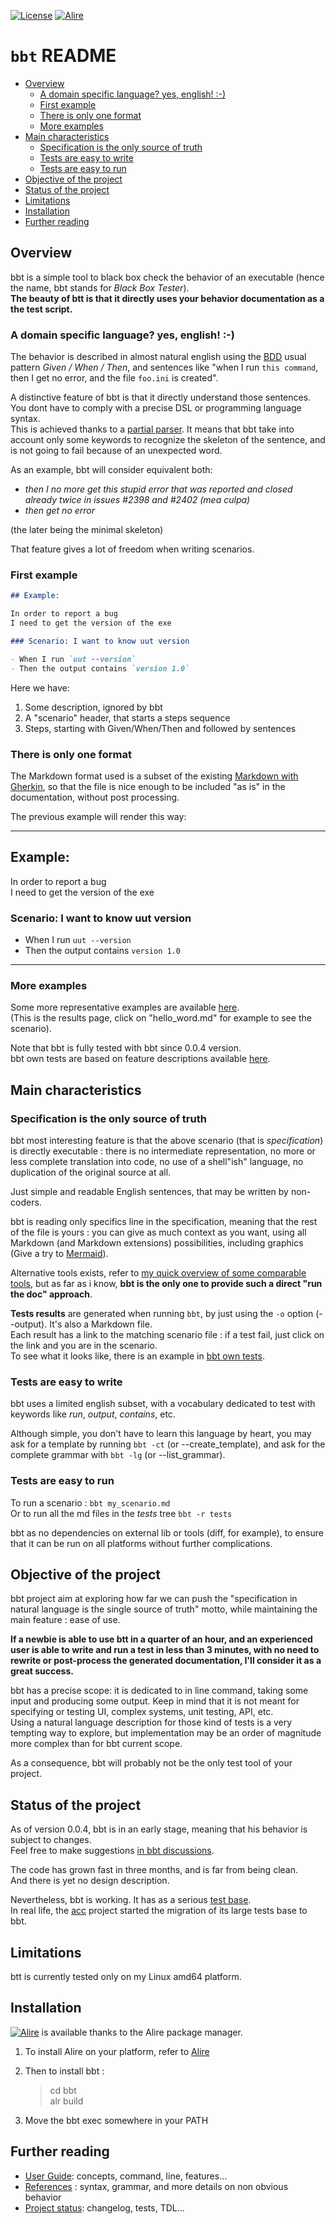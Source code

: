 [![License](https://img.shields.io/badge/License-Apache%202.0-blue.svg)](https://opensource.org/licenses/Apache-2.0) [![Alire](https://img.shields.io/endpoint?url=https://alire.ada.dev/badges/bbt.json)](https://alire.ada.dev/crates/bbt.html)


# `bbt` README <!-- omit from toc -->

- [Overview](#overview)
  - [A domain specific language? yes, english! :-)](#a-domain-specific-language-yes-english--)
  - [First example](#first-example)
  - [There is only one format](#there-is-only-one-format)
  - [More examples](#more-examples)
- [Main characteristics](#main-characteristics)
  - [Specification is the only source of truth](#specification-is-the-only-source-of-truth)
  - [Tests are easy to write](#tests-are-easy-to-write)
  - [Tests are easy to run](#tests-are-easy-to-run)
- [Objective of the project](#objective-of-the-project)
- [Status of the project](#status-of-the-project)
- [Limitations](#limitations)
- [Installation](#installation)
- [Further reading](#further-reading)

## Overview

bbt is a simple tool to black box check the behavior of an executable (hence the name, bbt stands for *Black Box Tester*).  
**The beauty of btt is that it directly uses your behavior documentation as a the test script.**

### A domain specific language? yes, english! :-)

The behavior is described in almost natural english using the [BDD](https://en.wikipedia.org/wiki/Behavior-driven_development) usual pattern *Given / When / Then*, and sentences like "when I run `this command`, then I get no error, and the file `foo.ini` is created".  

A distinctive feature of bbt is that it directly understand those sentences. You dont have to comply with a precise DSL or programming language syntax.  
This is achieved thanks to a [partial parser](https://devopedia.org/natural-language-parsing). It means that bbt take into account only some keywords to recognize the skeleton of the sentence, and is not going to fail because of an unexpected word.  

As an example, bbt will consider equivalent both:  
- *then I no more get this stupid error that was reported and closed already twice in issues #2398 and #2402 (mea culpa)*
- *then get no error*  
  
(the later being the minimal skeleton)

That feature gives a lot of freedom when writing scenarios. 

### First example 

```md
## Example:

In order to report a bug  
I need to get the version of the exe

### Scenario: I want to know uut version

- When I run `uut --version`
- Then the output contains `version 1.0`
```
Here we have:
1. Some description, ignored by bbt
2. A "scenario" header, that starts a steps sequence
3. Steps, starting with Given/When/Then and followed by sentences

### There is only one format

The Markdown format used is a subset of the existing [Markdown with Gherkin](https://github.com/cucumber/gherkin/blob/main/MARKDOWN_WITH_GHERKIN.md#markdown-with-gherkin), so that the file is nice enough to be included "as is" in the documentation, without post processing. 

The previous example will render this way:

---
## Example: <!-- omit from toc -->
In order to report a bug  
I need to get the version of the exe

### Scenario: I want to know uut version <!-- omit from toc -->

- When I run `uut --version`
- Then the output contains `version 1.0`
---

### More examples
Some more representative examples are available [here](docs/tests/examples_results.md).  
(This is the results page, click on "hello_word.md" for example to see the scenario).

Note that bbt is fully tested with bbt since 0.0.4 version.  
bbt own tests are based on feature descriptions available [here](docs/tests/features_results.md).

## Main characteristics

### Specification is the only source of truth

bbt most interesting feature is that the above scenario (that is *specification*) is directly executable : there is no intermediate representation, no more or less complete translation into code, no use of a shell"ish" language, no duplication of the original source at all.  

Just simple and readable English sentences, that may be written by non-coders.  

bbt is reading only specifics line in the specification, meaning that the rest of the file is yours : you can give as much context as you want, using all Markdown (and Markdown extensions) possibilities, including graphics (Give a try to [Mermaid](https://mermaid.js.org/intro/)).

Alternative tools exists, refer to [my quick overview of some comparable tools](docs/comparables.md), but as far as i know, **bbt is the only one to provide such a direct "run the doc" approach**.

**Tests results** are generated when running `bbt`, by just using the `-o` option (--output). It's also a Markdown file.  
Each result has a link to the matching scenario file : if a test fail, just click on the link and you are in the scenario.  
To see what it looks like, there is an example in [bbt own tests](docs/tests/features_results.md).

### Tests are easy to write

bbt uses a limited english subset, with a vocabulary dedicated to test with keywords like *run*, *output*, *contains*, etc.

Although simple, you don't have to learn this language by heart, you may ask for a template by running `bbt -ct` (or --create_template), and ask for the complete grammar with `bbt -lg` (or --list_grammar).

### Tests are easy to run

To run a scenario : `bbt my_scenario.md`  
Or to run all the md files in the *tests* tree `bbt -r tests`  

bbt as no dependencies on external lib or tools (diff, for example), to ensure that it can be run on all platforms without further complications.  

## Objective of the project 

bbt project aim at exploring how far we can push the "specification in natural language is the single source of truth" motto, while maintaining the main feature : ease of use. 

**If a newbie is able to use btt in a quarter of an hour, and an experienced user is able to write and run a test in less than 3 minutes, with no need to rewrite or post-process the generated documentation, I'll consider it as a great success.**    

bbt has a precise scope: it is dedicated to in line command, taking some input and producing some output.
Keep in mind that it is not meant for specifying or testing UI, complex systems, unit testing, API, etc.  
Using a natural language description for those kind of tests is a very tempting way to explore, but implementation may be an order of magnitude more complex than for bbt current scope.   

As a consequence, bbt will probably not be the only test tool of your project.   

## Status of the project

As of version 0.0.4, bbt is in an early stage, meaning that his behavior is subject to changes.  
Feel free to make suggestions [in bbt discussions](https://github.com/LionelDraghi/bbt/discussions). 

The code has grown fast in three months, and is far from being clean.  
And there is yet no design description. 

Nevertheless, bbt is working. It has as a serious [test base](docs/tests/features_results.md).  
In real life, the [acc](https://github.com/LionelDraghi/ArchiCheck) project started the migration of its large tests base to bbt.  

## Limitations

btt is currently tested only on my Linux amd64 platform.

## Installation

[![Alire](https://img.shields.io/endpoint?url=https://alire.ada.dev/badges/bbt.json)](https://alire.ada.dev/crates/bbt.html) is available thanks to the Alire package manager.  
1. To install Alire on your platform, refer to [Alire](https://alire.ada.dev/)  
   
2. Then to install bbt :
    > cd bbt  
    > alr build  

3. Move the bbt exec somewhere in your PATH

## Further reading
- [User Guide](docs/UG.md): concepts, command, line, features...
- [References](docs/references.md) : syntax, grammar, and more details on non obvious behavior
- [Project status](docs/project.md): changelog, tests, TDL...

